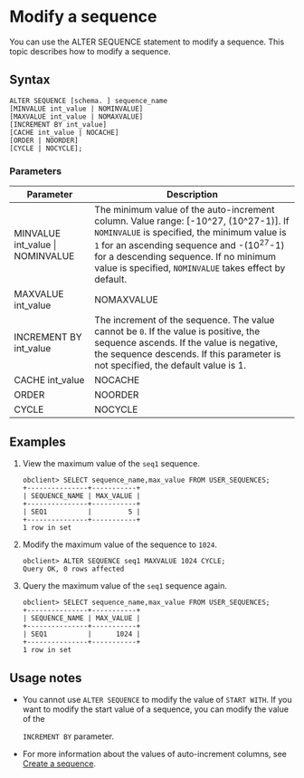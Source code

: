 # Modify a sequence

You can use the ALTER SEQUENCE statement to modify a sequence. This topic describes how to modify a sequence.

## Syntax

```unknow
ALTER SEQUENCE [schema. ] sequence_name
[MINVALUE int_value | NOMINVALUE]
[MAXVALUE int_value | NOMAXVALUE]
[INCREMENT BY int_value]
[CACHE int_value | NOCACHE]
[ORDER | NOORDER]
[CYCLE | NOCYCLE];
```

### Parameters

| Parameter | Description |
|----------------------------------|---------------------------------------------------------------------------------------------------------------------------------------------------------|
| MINVALUE int_value \| NOMINVALUE | The minimum value of the auto-increment column. Value range: [-10^27, (10^27-1)].<sup></sup>  If `NOMINVALUE` is specified, the minimum value is `1` for an ascending sequence and -(10<sup>27</sup>-1) for a descending sequence.  If no minimum value is specified, `NOMINVALUE` takes effect by default.  |
| MAXVALUE int_value | NOMAXVALUE | The maximum value of the auto-increment column. Value range: [(-10<sup>27</sup>+1,10<sup>28</sup>-1)].  If `NOMAXVALUE` is specified, the maximum value is (10<sup>28</sup>-1) for an ascending sequence or `-1` for a descending sequence.  If no maximum value is specified, `NOMAXVALUE` takes effect by default.  |
| INCREMENT BY int_value | The increment of the sequence. The value cannot be `0`.  If the value is positive, the sequence ascends. If the value is negative, the sequence descends.  If this parameter is not specified, the default value is 1.  |
| CACHE int_value | NOCACHE | The number of sequence values that the database preallocates and keeps in memory. The default value is `20`.  |
| ORDER | NOORDER | Specifies whether sequence values are generated in order. The default value is `NOORDER`.  |
| CYCLE | NOCYCLE | Specifies whether sequence values are generated cyclically. The default value is `NOCYCLE`.  |

## Examples

1. View the maximum value of the `seq1` sequence.

   ```unknow
   obclient> SELECT sequence_name,max_value FROM USER_SEQUENCES;
   +---------------+-----------+
   | SEQUENCE_NAME | MAX_VALUE |
   +---------------+-----------+
   | SEQ1          |         5 |
   +---------------+-----------+
   1 row in set
   ```

2. Modify the maximum value of the sequence to `1024`.

   ```unknow
   obclient> ALTER SEQUENCE seq1 MAXVALUE 1024 CYCLE;
   Query OK, 0 rows affected
   ```

3. Query the maximum value of the `seq1` sequence again.

   ```unknow
   obclient> SELECT sequence_name,max_value FROM USER_SEQUENCES;
   +---------------+-----------+
   | SEQUENCE_NAME | MAX_VALUE |
   +---------------+-----------+
   | SEQ1          |      1024 |
   +---------------+-----------+
   1 row in set
   ```

## Usage notes

* You cannot use `ALTER SEQUENCE` to modify the value of `START WITH`. If you want to modify the start value of a sequence, you can modify the value of the

   `INCREMENT BY` parameter.

* For more information about the values of auto-increment columns, see [Create a sequence](02.create-sequence.md).
